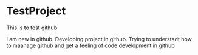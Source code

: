 # TestProject
This is to test github

I am new in github. Developing project in github. Trying to understadt how to maanage github and get a feeling of code development in github
